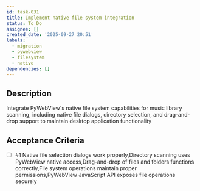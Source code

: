```yaml
---
id: task-031
title: Implement native file system integration
status: To Do
assignee: []
created_date: '2025-09-27 20:51'
labels:
  - migration
  - pywebview
  - filesystem
  - native
dependencies: []
---
```


## Description

Integrate PyWebView's native file system capabilities for music library scanning, including native file dialogs, directory selection, and drag-and-drop support to maintain desktop application functionality

## Acceptance Criteria
<!-- AC:BEGIN -->
- [ ] #1 Native file selection dialogs work properly,Directory scanning uses PyWebView native access,Drag-and-drop of files and folders functions correctly,File system operations maintain proper permissions,PyWebView JavaScript API exposes file operations securely
<!-- AC:END -->
